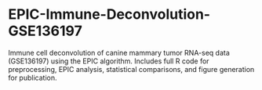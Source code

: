 # EPIC-Immune-Deconvolution-GSE136197
Immune cell deconvolution of canine mammary tumor RNA-seq data (GSE136197) using the EPIC algorithm. Includes full R code for preprocessing, EPIC analysis, statistical comparisons, and figure generation for publication.
